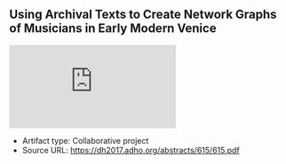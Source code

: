 ## Using Archival Texts to Create Network Graphs of Musicians in Early Modern Venice
![screenshot](https://dh2017.adho.org/abstracts/615/615.pdf)
* Artifact type: Collaborative project
* Source URL: https://dh2017.adho.org/abstracts/615/615.pdf
